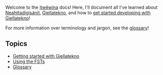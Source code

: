 Welcome to the [itwêwina] docs! Here, I'll document all I've learned
about [Neahttadigisánit], [Giellatekno], and how to [get started
developing with Giellatekno][getting-started-gt]!

For more information over terminology and jargon, see the
[glossary]!


Topics
------

 - [Getting started with Giellatekno][getting-started-gt]
 - [Using the FSTs](./using-the-fsts.md)
 - [Glossary](./glossary.md)

[itwêwina]: https://github.com/UAlbertaALTLab/itwewina
[glossary]: ./glossary.md
[getting-started-gt]: ./getting-started-giellatekno.md
[Neahttadigisánit]: #
[Giellatekno]: #
